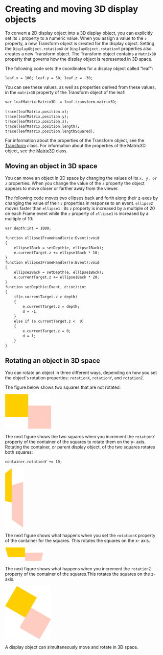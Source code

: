 # Creating and moving 3D display objects

To convert a 2D display object into a 3D display object, you can explicitly set
its `z` property to a numeric value. When you assign a value to the `z`
property, a new Transform object is created for the display object. Setting the
`DisplayObject.rotationX` or `DisplayObject.rotationY` properties also creates a
new Transform object. The Transform object contains a `Matrix3D` property that
governs how the display object is represented in 3D space.

The following code sets the coordinates for a display object called "leaf":

    leaf.x = 100; leaf.y = 50; leaf.z = -30;

You can see these values, as well as properties derived from these values, in
the `matrix3D` property of the Transform object of the leaf:

    var leafMatrix:Matrix3D  = leaf.transform.matrix3D;

    trace(leafMatrix.position.x);
    trace(leafMatrix.position.y);
    trace(leafMatrix.position.z);
    trace(leafMatrix.position.length);
    trace(leafMatrix.position.lengthSquared);

For information about the properties of the Transform object, see the
[Transform](https://help.adobe.com/en_US/FlashPlatform/reference/actionscript/3/flash/geom/Transform.html)
class. For information about the properties of the Matrix3D object, see the
[Matrix3D](https://help.adobe.com/en_US/FlashPlatform/reference/actionscript/3/flash/geom/Matrix3D.html)
class.

## Moving an object in 3D space

You can move an object in 3D space by changing the values of its `x, y, or z`
properties. When you change the value of the `z` property the object appears to
move closer or farther away from the viewer.

The following code moves two ellipses back and forth along their z-axes by
changing the value of their `z` properties in response to an event. `ellipse2`
moves faster than `ellipse1` : its `z` property is increased by a multiple of 20
on each Frame event while the `z` property of `ellipse1` is increased by a
multiple of 10:

    var depth:int = 1000;

    function ellipse1FrameHandler(e:Event):void
    {
        ellipse1Back = setDepth(e, ellipse1Back);
        e.currentTarget.z += ellipse1Back * 10;
    }
    function ellipse2FrameHandler(e:Event):void
    {
        ellipse2Back = setDepth(e, ellipse1Back);
        e.currentTarget.z += ellipse1Back * 20;
    }
    function setDepth(e:Event, d:int):int
    {
        if(e.currentTarget.z > depth)
        {
            e.currentTarget.z = depth;
            d = -1;
        }
        else if (e.currentTarget.z <  0)
        {
            e.currentTarget.z = 0;
            d = 1;
        }
    }

## Rotating an object in 3D space

You can rotate an object in three different ways, depending on how you set the
object's rotation properties: `rotationX`, `rotationY`, and `rotationZ`.

The figure below shows two squares that are not rotated:

![](../../img/th_notRotated.png)

The next figure shows the two squares when you increment the `rotationY`
property of the container of the squares to rotate them on the y- axis. Rotating
the container, or parent display object, of the two squares rotates both
squares:

    container.rotationY += 10;

![](../../img/th_rotationY.png)

The next figure shows what happens when you set the `rotationX` property of the
container for the squares. This rotates the squares on the x- axis.

![](../../img/th_rotationX.png)

The next figure shows what happens when you increment the `rotationZ` property
of the container of the squares.This rotates the squares on the z-axis.

![](../../img/th_rotationZ.png)

A display object can simultaneously move and rotate in 3D space.

